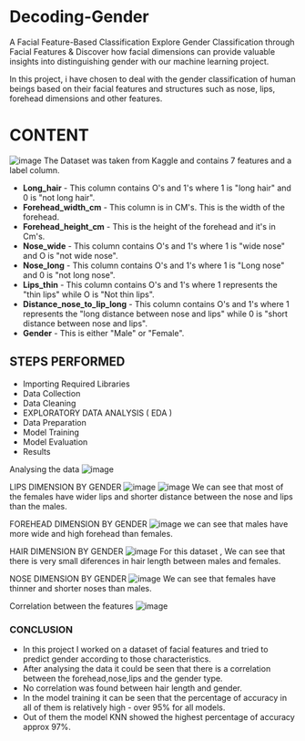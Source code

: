 # Decoding-Gender
A Facial Feature-Based Classification 
Explore Gender Classification through Facial Features & Discover how facial dimensions can provide valuable insights into distinguishing gender with our machine learning project.

In this project, i have chosen to deal with the gender classification of human beings based on their facial features and structures such as nose, lips, forehead dimensions and other features.

# CONTENT 
![image](https://github.com/MUSKAN1903/Decoding-Gender/assets/70433658/de66fe70-1253-4bc7-aeb3-5e73a62c821e)
The Dataset was taken from Kaggle and contains 7 features and a label column.
- **Long_hair** - This column contains O's and 1's where 1 is "long hair" and 0 is "not long hair".
- **Forehead_width_cm** - This column is in CM's. This is the width of the forehead.
- **Forehead_height_cm** - This is the height of the forehead and it's in Cm's.
- **Nose_wide** - This column contains O's and 1's where 1 is "wide nose" and O is "not wide nose".
- **Nose_long** - This column contains O's and 1's where 1 is "Long nose" and 0 is "not long nose".
- **Lips_thin** - This column contains O's and 1's where 1 represents the "thin lips" while O is "Not thin lips".
- **Distance_nose_to_lip_long** - This column contains O's and 1's where 1 represents the "long distance between nose and lips" while 0 is "short distance between nose and lips".
- **Gender** - This is either "Male" or "Female".

## STEPS PERFORMED
- Importing Required Libraries
- Data Collection
- Data Cleaning
- EXPLORATORY DATA ANALYSIS ( EDA )
- Data Preparation
- Model Training
- Model Evaluation
- Results

Analysing the data
![image](https://github.com/MUSKAN1903/Decoding-Gender/assets/70433658/4277e709-94ce-4230-88da-0f17b6cc580b)

LIPS DIMENSION BY GENDER
![image](https://github.com/MUSKAN1903/Decoding-Gender/assets/70433658/c059af72-5953-4d50-aa45-163b6f75a984)
![image](https://github.com/MUSKAN1903/Decoding-Gender/assets/70433658/d7f0085f-b7a2-4839-b2f8-e10bd035af6f)
We can see that most of the females have wider lips and shorter distance between the nose and lips than the males.

FOREHEAD DIMENSION BY GENDER
![image](https://github.com/MUSKAN1903/Decoding-Gender/assets/70433658/5d765cd5-ca93-4792-a063-86a16481574c)
we can see that males have more wide and high forehead than females.

HAIR DIMENSION BY GENDER
![image](https://github.com/MUSKAN1903/Decoding-Gender/assets/70433658/6c14982b-dfee-4fbb-bc5d-56bf77f8da8d)
For this dataset , We can see that there is very small diferences in hair length between males and females.

NOSE DIMENSION BY GENDER
![image](https://github.com/MUSKAN1903/Decoding-Gender/assets/70433658/ff9e37ef-18fb-4ae3-8c7f-01ee75e3d8f5)
We can see that females have thinner and shorter noses than males.

Correlation between the features
![image](https://github.com/MUSKAN1903/Decoding-Gender/assets/70433658/d3578899-6dca-4503-887f-a45488918c88)

### CONCLUSION
- In this project I worked on a dataset of facial features and tried to predict gender according to those characteristics.
- After analysing the data it could be seen that there is a correlation between the forehead,nose,lips and the gender type.
- No correlation was found between hair length and gender.
- In the model training it can be seen that the percentage of accuracy in all of them is relatively high - over 95% for all models.
- Out of them the model KNN showed the highest percentage of accuracy approx 97%.













